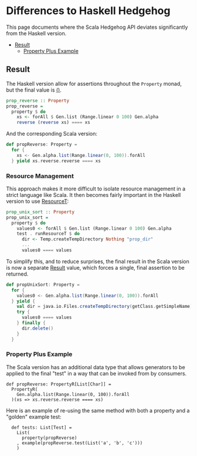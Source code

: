 Differences to Haskell Hedgehog
===============================

This page documents where the Scala Hedgehog API deviates significantly from the Haskell version.

- [Result](#result)
  - [Property Plus Example](#property-plus-example)

## Result

The Haskell version allow for assertions throughout the `Property` monad, but the final value is
[()](https://github.com/hedgehogqa/haskell-hedgehog/blob/694d3648f808d2401834c3e75db24b960ee8a68c/hedgehog/src/Hedgehog/Internal/Property.hs#L133).

```haskell
prop_reverse :: Property
prop_reverse =
  property $ do
    xs <- forAll $ Gen.list (Range.linear 0 100) Gen.alpha
    reverse (reverse xs) ==== xs
```

And the corresponding Scala version:

```scala
def propReverse: Property =
  for {
    xs <- Gen.alpha.list(Range.linear(0, 100)).forAll
  } yield xs.reverse.reverse ==== xs
```

### Resource Management

This approach makes it more difficult to isolate resource management in a strict language like Scala.
It then becomes fairly important in the Haskell version to use
[ResourceT](https://github.com/hedgehogqa/haskell-hedgehog/blob/master/hedgehog-example/src/Test/Example/Resource.hs):

```haskell
prop_unix_sort :: Property
prop_unix_sort =
  property $ do
    values0 <- forAll $ Gen.list (Range.linear 0 100) Gen.alpha
    test . runResourceT $ do
      dir <- Temp.createTempDirectory Nothing "prop_dir"
      ...
      values0 ==== values
```

To simplify this, and to reduce surprises, the final result in the Scala version is now a separate
[Result](https://github.com/hedgehogqa/scala-hedgehog/blob/master/core/src/main/scala/hedgehog/core/Result.scala) value,
which forces a single, final assertion to be returned.

```scala
def propUnixSort: Property =
  for {
    values0 <- Gen.alpha.list(Range.linear(0, 100)).forAll
  } yield {
    val dir = java.io.Files.createTempDirectory(getClass.getSimpleName).toFile
    try {
      values0 ==== values
    } finally {
      dir.delete()
    }
  }
```


### Property Plus Example

The Scala version has an additional data type that allows generators to be applied to the final "test" in a way that
can be invoked from by consumers.

```
def propReverse: PropertyR[List[Char]] =
  PropertyR(
    Gen.alpha.list(Range.linear(0, 100)).forAll
  )(xs => xs.reverse.reverse ==== xs)
```

Here is an example of re-using the same method with both a property and a "golden" example test:

```
  def tests: List[Test] =
    List(
      property(propReverse)
    , example(propReverse.test(List('a', 'b', 'c')))
    )
```
